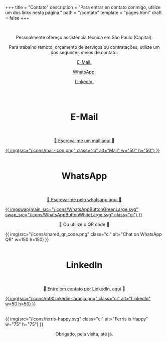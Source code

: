 +++
title = "Contato"
description = "Para entrar en contato conmigo, utilize um dos links nesta página."
path = "/contato"
template = "pages.html"
draft = false
+++



<br>
<p style="text-align: center;">Pessoalmente ofereço assistência técnica em São Paulo (Capital).</p>
<p style="text-align: center;">Para trabalho remoto, orçamento de serviços ou contratações, utilize um dos seguintes meios de contato:</p>
<p style="text-align: center;"><a class="link" href="#mail" data-scroll>E-Mail.</a></p>
<p style="text-align: center;"><a class="link" href="#whatsapp" data-scroll>WhatsApp.</a></p>
<p style="text-align: center;"><a class="link" href="#linkedin" data-scroll>LinkedIn.</a></p>
<br>
<br>
<h1 style="text-align: center;"><a name="mail">E-Mail</a></h1>
<br>
<p style="text-align: center;"><a aria-label="" href="mailto:info@luis-ti.dev.br">🔻 Escreva-me um mail aqui 🔻</p>
{{ img(src="/icons/mail-icon.png" class="ci" alt="Mail" w="50" h="50") }}
</a>
<br>
<br>
<h1 style="text-align: center;"><a name="whatsapp">WhatsApp</a></h1>

<br>

<p style="text-align: center;"><a aria-label="Chat on WhatsApp" href="https://wa.me/5511933014430">🔻 Escreva-me pelo whatsapp aqui 🔻</p>
{{ imgswap(main_src="/icons/WhatsAppButtonGreenLarge.svg" swap_src="/icons/WhatsAppButtonWhiteLarge.svg" class="ci") }}
</a>
<br>
<p style="text-align: center;">🔻 Ou utilize o QR code 🔻</p>

{{ img(src="/icons/shared_qr_code.png" class="ci" alt="Chat on WhatsApp QR" w=150 h=150) }}
<br>
<br>
<h1 style="text-align: center;"><a name="linkedin">LinkedIn</a></h1>
<br>
<p style="text-align: center;"><a aria-label="Linkedin" href="https://www.linkedin.com/in/luis-ricardo-mart%C3%ADnez-d%C3%ADaz/">🔻 Entre em contato por LinkedIn, aqui 🔻</p>

{{ img(src="/icons/m00linkedin-laranja.png" class="ci" alt="LinkedIn" w=50 h=50) }}
</a>
<br>
<br>

{{ img(src="/icons/ferris-happy.svg" class="ci" alt="Ferris is Happy" w="75" h="75") }}

<p style="text-align: center;">Obrigado, pela visita, até já.</p>

